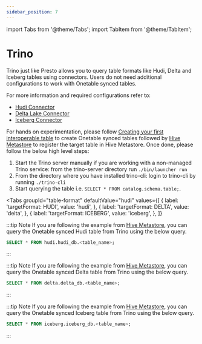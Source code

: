 ```yaml
---
sidebar_position: 7
---
```


import Tabs from '@theme/Tabs';
import TabItem from '@theme/TabItem';

# Trino

Trino just like Presto allows you to query table formats like Hudi, Delta and Iceberg tables using connectors.
Users do not need additional configurations to work with Onetable synced tables.

For more information and required configurations refer to:
* [Hudi Connector](https://trino.io/docs/current/connector/hudi.html)
* [Delta Lake Connector](https://trino.io/docs/current/connector/delta-lake.html)
* [Iceberg Connector](https://trino.io/docs/current/connector/iceberg.html)

For hands on experimentation, please follow [Creating your first interoperable table](https://onetable.dev/docs/how-to#create-dataset)
to create Onetable synced tables followed by [Hive Metastore](https://onetable.dev/docs/hms) to register the target table
in Hive Metastore. Once done, please follow the below high level steps:
1. Start the Trino server manually if you are working with a non-managed Trino service:
   from the trino-server directory run `./bin/launcher run`
2. From the directory where you have installed trino-cli: login to trino-cli by running `./trino-cli`
3. Start querying the table i.e. `SELECT * FROM catalog.schema.table;`.

<Tabs
groupId="table-format"
defaultValue="hudi"
values={[
{ label: 'targetFormat: HUDI', value: 'hudi', },
{ label: 'targetFormat: DELTA', value: 'delta', },
{ label: 'targetFormat: ICEBERG', value: 'iceberg', },
]}
>
<TabItem value="hudi">

:::tip Note
If you are following the example from [Hive Metastore](https://onetable.dev/docs/hms), you can query the Onetable synced Hudi table
from Trino using the below query.
```sql md title="sql"
SELECT * FROM hudi.hudi_db.<table_name>;
```
:::

</TabItem>
<TabItem value="delta">

:::tip Note
If you are following the example from [Hive Metastore](https://onetable.dev/docs/hms), you can query the Onetable synced Delta table
from Trino using the below query.
```sql md title="sql"
SELECT * FROM delta.delta_db.<table_name>;
```
:::

</TabItem>
<TabItem value="iceberg">

:::tip Note
If you are following the example from [Hive Metastore](https://onetable.dev/docs/hms), you can query the Onetable synced Iceberg table
from Trino using the below query.
```sql md title="sql"
SELECT * FROM iceberg.iceberg_db.<table_name>;
```
:::

</TabItem>
</Tabs>